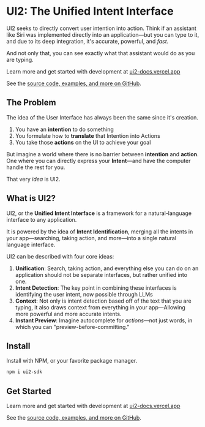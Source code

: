 # UI2: The Unified Intent Interface

UI2 seeks to directly convert user intention into action. Think if an assistant like Siri was implemented directly into an application—but you can type to it, and due to its deep integration, it's accurate, powerful, and _fast_.

And not only that, you can see exactly what that assistant would do as you are typing.

Learn more and get started with development at [ui2-docs.vercel.app](https://ui2-docs.vercel.app)

See the [source code, examples, and more on GitHub](https://github.com/evanzhoudev/ui2).

## The Problem

The idea of the User Interface has always been the same since it's creation.

1. You have an **intention** to do something
2. You formulate how to **translate** that Intention into Actions
3. You take those **actions** on the UI to achieve your goal

But imagine a world where there is no barrier between **intention** and **action**. One where you can directly express your **Intent**—and have the computer handle the rest for you.

That very _idea_ is UI2.

## What is UI2?

UI2, or the **Unified Intent Interface** is a framework for a natural-language interface to any application.

It is powered by the idea of **Intent Identification**, merging all the intents in your app—searching, taking action, and more—into a single natural language interface.

UI2 can be described with four core ideas:

1. **Unification**: Search, taking action, and everything else you can do on an application should not be separate interfaces, but rather unified into one.
2. **Intent Detection**: The key point in combining these interfaces is identifying the user intent, now possible through LLMs
3. **Context**: Not only is intent detection based off of the text that you are typing, it also draws context from everything in your app—Allowing more powerful and more accurate intents.
4. **Instant Preview**: Imagine autocomplete for _actions_—not just words, in which you can "preview-before-committing."

## Install

Install with NPM, or your favorite package manager.

```bash
npm i ui2-sdk
```

## Get Started

Learn more and get started with development at [ui2-docs.vercel.app](https://ui2-docs.vercel.app)

See the [source code, examples, and more on GitHub](https://github.com/evanzhoudev/ui2).
